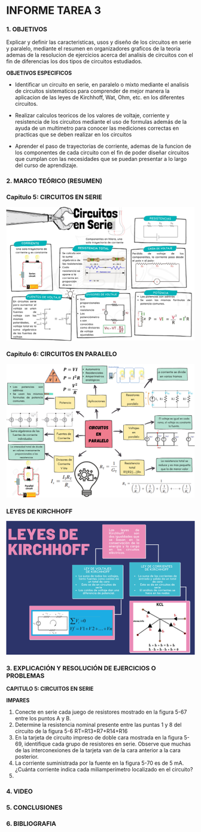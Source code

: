 # INFORME TAREA 3

### 1. OBJETIVOS

Explicar y definir las caracteristicas, usos y diseño de los circuitos en serie y paralelo, mediante el resumen en organizadores graficos de la teoria ademas de la resolucion de ejercicios acerca del analisis de circuitos con el fin de diferencias los dos tipos de circuitos estudiados. 

**OBJETIVOS ESPECIFICOS**

- Identificar un circuito en serie, en paralelo o mixto mediante el analisis de circuitos sistematicos para comprender de mejor manera la aplicacion de las leyes de Kirchhoff, Wat, Ohm, etc. en los diferentes circuitos.

- Realizar calculos teoricos de los valores de voltaje, corriente y resistencia de los circuitos mediante el uso de formulas además de la ayuda de un multímetro para conocer las mediciones correctas en practicas que se deben realizar en los circuitos 

- Aprender el paso de trayectorias de corriente, ademas de la funcion de los componentes de cada circuito con el fin de poder diseñar circuitos que cumplan con las necesidades que se puedan presentar a lo largo del curso de aprendizaje. 

### 2. MARCO TEÓRICO (RESUMEN)

### Capitulo 5: CIRCUITOS EN SERIE

![](https://github.com/melaniegutierrez/INFORME-TAREA-3/blob/main/CAP%201.png)

### Capitulo 6: CIRCUITOS EN PARALELO

![](https://github.com/melaniegutierrez/INFORME-TAREA-3/blob/main/CAP%202.png)

### LEYES DE KIRCHHOFF

![](https://github.com/melaniegutierrez/INFORME-TAREA-3/blob/main/CAP%203.png)

### 3. EXPLICACIÓN Y RESOLUCIÓN DE EJERCICIOS O PROBLEMAS

**CAPITULO 5: CIRCUITOS EN SERIE**

**IMPARES**

1. Conecte en serie cada juego de resistores mostrado en la figura 5-67 entre los puntos A y B.
3. Determine la resistencia nominal presente entre las puntas 1 y 8 del circuito de la figura 5-6
RT=R13+R7+R14+R16
5. En la tarjeta de circuito impreso de doble cara mostrada en la figura 5-69, identifique cada grupo de resistores en serie. Observe que muchas de las interconexiones de la tarjeta van de la cara anterior a la cara posterior.
7. La corriente suministrada por la fuente en la figura 5-70 es de 5 mA. ¿Cuánta corriente indica cada miliamperímetro localizado en el circuito?
9. 

### 4. VIDEO

### 5. CONCLUSIONES

### 6. BIBLIOGRAFIA
